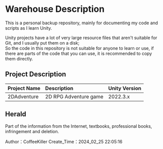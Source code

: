 # Warehouse Description

This is a personal backup repository, mainly for documenting my code and scripts as I learn Unity.  

Unity projects have a lot of very large resource files that aren't suitable for Git, and I usually put them on a disk;    
So the code in this repository is not suitable for anyone to learn or use, if there are parts of the code that you can use, it is recommended to copy them directly.  

## Project Description

| Project Name      | Description     | Unity Version |  
|:------------|:------------|:---------|
| 2DAdventure | 2D RPG Adventure game | 2022.3.x |

## Herald

Part of the information from the Internet, textbooks, professional books, infringement and deletion.    

Author：CoffeeKiller
Create_Time：2024_02_25 22:05:16